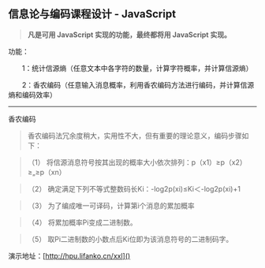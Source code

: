 ## 信息论与编码课程设计 - JavaScript

> **凡是可用 JavaScript 实现的功能，最终都将用 JavaScript 实现。**

功能：

　　1：统计信源熵（任意文本中各字符的数量，计算字符概率，并计算信源熵）

　　2：香农编码（任意输入消息概率，利用香农编码方法进行编码，并计算信源熵和编码效率）

----------

香农编码

> 香农编码法冗余度稍大，实用性不大，但有重要的理论意义，编码步骤如下：

>（1） 将信源消息符号按其出现的概率大小依次排列：p（x1）≥p（x2）≥„≥p（xn）

>（2） 确定满足下列不等式整数码长Ki：-log2p(xi)≤Ki＜-log2p(xi)+1

>（3） 为了编成唯一可译码，计算第i个消息的累加概率

>（4） 将累加概率Pi变成二进制数。 

>（5） 取Pi二进制数的小数点后Ki位即为该消息符号的二进制码字。

演示地址：[http://hpu.lifanko.cn/xxl]() 